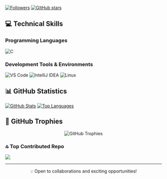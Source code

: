 [![Followers](https://img.shields.io/github/followers/issa-reign?style=social)](https://github.com/issa-reign)
[![GitHub stars](https://img.shields.io/github/stars/issa-reign?style=social)](https://github.com/issa-reign)


## 💻 Technical Skills

### Programming Languages
![C](https://img.shields.io/badge/C-00599C?style=for-the-badge&logo=c%2B%2B&logoColor=white)


### Development Tools & Environments
![VS Code](https://img.shields.io/badge/VS_Code-007ACC?style=for-the-badge&logo=visual-studio-code&logoColor=white)
![IntelliJ IDEA](https://img.shields.io/badge/IntelliJ_IDEA-000000?style=for-the-badge&logo=intellij-idea&logoColor=white)
![Linux](https://img.shields.io/badge/Linux-FCC624?style=for-the-badge&logo=linux&logoColor=black)


## 📊 GitHub Statistics

[![GitHub Stats](https://github-readme-stats.vercel.app/api?username=issa-reign&show_icons=true&theme=dark)](https://github.com/issa-reign)
[![Top Languages](https://github-readme-stats.vercel.app/api/top-langs/?username=issa-reign&layout=compact&theme=dark)](https://github.com/issa-reign)


## 🏅 GitHub Trophies
<p align="center">
  <img src="https://github-profile-trophy.vercel.app/?username=issa-reign&theme=darkhub&column=4&margin-w=15&margin-h=15" alt="GitHub Trophies" />
</p>

### 🔝 Top Contributed Repo
![](https://github-contributor-stats.vercel.app/api?username=issa-reign&limit=5&theme=dark&combine_all_yearly_contributions=true)



---
<p align="center">💡 Open to collaborations and exciting opportunities!</p>
